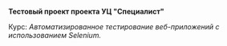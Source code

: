 **Тестовый проект проекта УЦ "Специалист"**

Курс:
*Автоматизированное тестирование веб-приложений с использованием Selenium.*
